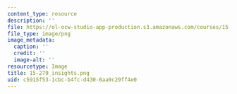 ```yaml
---
content_type: resource
description: ''
file: https://ol-ocw-studio-app-production.s3.amazonaws.com/courses/15-279-management-communication-for-undergraduates-fall-2012/c5915f531cbcb4fcd4306aa9c29ff4e0_15-279_insights.png
file_type: image/png
image_metadata:
  caption: ''
  credit: ''
  image-alt: ''
resourcetype: Image
title: 15-279_insights.png
uid: c5915f53-1cbc-b4fc-d430-6aa9c29ff4e0
---
```

